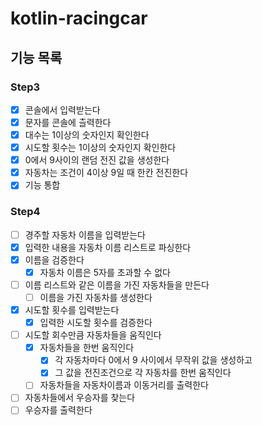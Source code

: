 # kotlin-racingcar

## 기능 목록

### Step3
-[x] 콘솔에서 입력받는다
-[x] 문자를 콘솔에 츨력한다
-[x] 대수는 1이상의 숫자인지 확인한다
-[x] 시도할 횟수는 1이상의 숫자인지 확인한다
-[x] 0에서 9사이의 랜덤 전진 값을 생성한다
-[x] 자동차는 조건이 4이상 9일 때 한칸 전진한다
-[x] 기능 통합

### Step4

-[ ] 경주할 자동차 이름을 입력받는다
-[x] 입력한 내용을 자동차 이름 리스트로 파싱한다
-[x] 이름을 검증한다
  -[x] 자동차 이름은 5자를 초과할 수 없다
-[ ] 이름 리스트와 같은 이름을 가진 자동차들을 만든다
  -[ ] 이름을 가진 자동차를 생성한다
-[x] 시도할 횟수를 입력받는다
  -[x] 입력한 시도할 횟수를 검증한다
-[ ] 시도할 회수만큼 자동차들을 움직인다
  -[x] 자동차들을 한번 움직인다
    -[x] 각 자동차마다 0에서 9 사이에서 무작위 값을 생성하고
    -[x] 그 값을 전진조건으로 각 자동차를 한번 움직인다
  -[ ] 자동차들을 자동차이름과 이동거리를 출력한다
-[ ] 자동차들에서 우승자를 찾는다
-[ ] 우승자를 출력한다 
